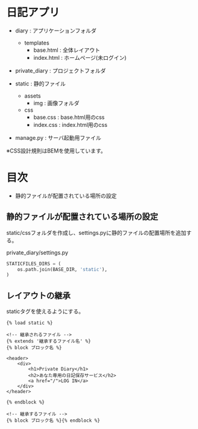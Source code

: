# 日記アプリ

- diary : アプリケーションフォルダ
  - templates
    - base.html : 全体レイアウト
    - index.html : ホームページ(未ログイン)

- private_diary : プロジェクトフォルダ

- static : 静的ファイル
  - assets
    - img : 画像フォルダ
  - css
    - base.css : base.html用のcss
    - index.css : index.html用のcss

- manage.py : サーバ起動用ファイル

※CSS設計規則はBEMを使用しています。

# 目次

- 静的ファイルが配置されている場所の設定

## 静的ファイルが配置されている場所の設定

static/cssフォルダを作成し、settings.pyに静的ファイルの配置場所を追加する。

private_diary/settings.py

```py
STATICFILES_DIRS = (
    os.path.join(BASE_DIR, 'static'),
)
```

## レイアウトの継承

staticタグを使えるようにする。

```
{% load static %}
```

```
<!-- 継承されるファイル -->
{% extends '継承するファイル名' %}
{% block ブロック名 %}

<header>
    <div>
        <h1>Private Diary</h1>
        <h2>あなた専用の日記保存サービス</h2>
        <a href="/">LOG IN</a>
    </div>
</header>

{% endblock %}

<!-- 継承するファイル -->
{% block ブロック名 %}{% endblock %}
```